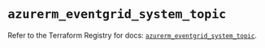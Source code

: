 # `azurerm_eventgrid_system_topic`

Refer to the Terraform Registry for docs: [`azurerm_eventgrid_system_topic`](https://registry.terraform.io/providers/hashicorp/azurerm/4.32.0/docs/resources/eventgrid_system_topic).
